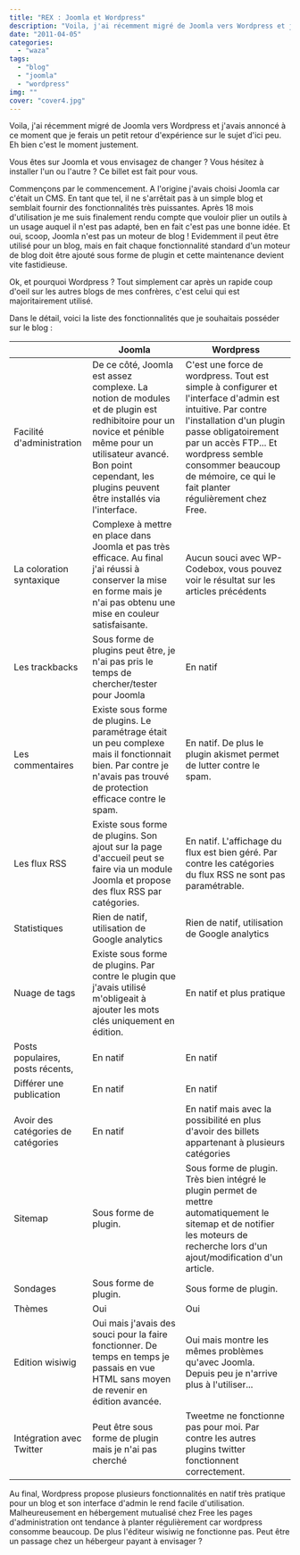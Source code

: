 ```yaml
---
title: "REX : Joomla et Wordpress"
description: "Voila, j'ai récemment migré de Joomla vers Wordpress et j'avais annoncé à ce moment que je ferais un petit retour d'expérience sur le sujet d'ici peu...."
date: "2011-04-05"
categories: 
  - "waza"
tags: 
  - "blog"
  - "joomla"
  - "wordpress"
img: ""
cover: "cover4.jpg"
---
```


Voila, j'ai récemment migré de Joomla vers Wordpress et j'avais annoncé à ce moment que je ferais un petit retour d'expérience sur le sujet d'ici peu. Eh bien c'est le moment justement.

Vous êtes sur Joomla et vous envisagez de changer ? Vous hésitez à installer l'un ou l'autre ? Ce billet est fait pour vous.

Commençons par le commencement. A l'origine j'avais choisi Joomla car c'était un CMS. En tant que tel, il ne s'arrêtait pas à un simple blog et semblait fournir des fonctionnalités très puissantes. Après 18 mois d'utilisation je me suis finalement rendu compte que vouloir plier un outils à un usage auquel il n'est pas adapté, ben en fait c'est pas une bonne idée. Et oui, scoop, Joomla n'est pas un moteur de blog ! Evidemment il peut être utilisé pour un blog, mais en fait chaque fonctionnalité standard d'un moteur de blog doit être ajouté sous forme de plugin et cette maintenance devient vite fastidieuse.

Ok, et pourquoi Wordpress ? Tout simplement car après un rapide coup d'oeil sur les autres blogs de mes confrères, c'est celui qui est majoritairement utilisé.

Dans le détail, voici la liste des fonctionnalités que je souhaitais posséder sur le blog :

|   | Joomla | Wordpress |
| --- | --- | --- |
| Facilité d'administration | De ce côté, Joomla est assez complexe. La notion de modules et de plugin est redhibitoire pour un novice et pénible même pour un utilisateur avancé. Bon point cependant, les plugins peuvent être installés via l'interface. | C'est une force de wordpress. Tout est simple à configurer et l'interface d'admin est intuitive. Par contre l'installation d'un plugin passe obligatoirement par un accès FTP... Et wordpress semble consommer beaucoup de mémoire, ce qui le fait planter régulièrement chez Free. |
| La coloration syntaxique | Complexe à mettre en place dans Joomla et pas très efficace. Au final j'ai réussi à conserver la mise en forme mais je n'ai pas obtenu une mise en couleur satisfaisante. | Aucun souci avec WP-Codebox, vous pouvez voir le résultat sur les articles précédents |
| Les trackbacks | Sous forme de plugins peut être, je n'ai pas pris le temps de chercher/tester pour Joomla | En natif |
| Les commentaires | Existe sous forme de plugins. Le paramétrage était un peu complexe mais il fonctionnait bien. Par contre je n'avais pas trouvé de protection efficace contre le spam. | En natif. De plus le plugin akismet permet de lutter contre le spam. |
| Les flux RSS | Existe sous forme de plugins. Son ajout sur la page d'accueil peut se faire via un module Joomla et propose des flux RSS par catégories. | En natif. L'affichage du flux est bien géré. Par contre les catégories du flux RSS ne sont pas paramétrable. |
| Statistiques | Rien de natif, utilisation de Google analytics | Rien de natif, utilisation de Google analytics |
| Nuage de tags | Existe sous forme de plugins. Par contre le plugin que j'avais utilisé m'obligeait à ajouter les mots clés uniquement en édition. | En natif et plus pratique |
| Posts populaires, posts récents, | En natif | En natif |
| Différer une publication | En natif | En natif |
| Avoir des catégories de catégories | En natif | En natif mais avec la possibilité en plus d'avoir des billets appartenant à plusieurs catégories |
| Sitemap | Sous forme de plugin. | Sous forme de plugin. Très bien intégré le plugin permet de mettre automatiquement le sitemap et de notifier les moteurs de recherche lors d'un ajout/modification d'un article. |
| Sondages | Sous forme de plugin. | Sous forme de plugin. |
| Thèmes | Oui | Oui |
| Edition wisiwig | Oui mais j'avais des souci pour la faire fonctionner. De temps en temps je passais en vue HTML sans moyen de revenir en édition avancée. | Oui mais montre les mêmes problèmes qu'avec Joomla. Depuis peu je n'arrive plus à l'utiliser... |
| Intégration avec Twitter | Peut être sous forme de plugin mais je n'ai pas cherché | Tweetme ne fonctionne pas pour moi. Par contre les autres plugins twitter fonctionnent correctement. |

Au final, Wordpress propose plusieurs fonctionnalités en natif très pratique pour un blog et son interface d'admin le rend facile d'utilisation. Malheureusement en hébergement mutualisé chez Free les pages d'administration ont tendance à planter régulièrement car wordpress consomme beaucoup. De plus l'éditeur wisiwig ne fonctionne pas. Peut être un passage chez un hébergeur payant à envisager ?
